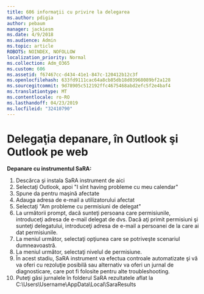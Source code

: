 ```yaml
---
title: 606 informaţii cu privire la delegarea
ms.author: pdigia
author: pebaum
manager: jackiesm
ms.date: 4/9/2018
ms.audience: Admin
ms.topic: article
ROBOTS: NOINDEX, NOFOLLOW
localization_priority: Normal
ms.collection: Adm_O365
ms.custom: 606
ms.assetid: f67467cc-d434-41e1-847c-120412b12c3f
ms.openlocfilehash: 633fd9111cac64a8cb85db18d03968089bf2a128
ms.sourcegitcommit: 9d78905c512192ffc4675468abd2efc5f2e4baf4
ms.translationtype: MT
ms.contentlocale: ro-RO
ms.lasthandoff: 04/23/2019
ms.locfileid: "32410790"
---
```

# <a name="troubleshooting-delegation-in-outlook-and-outlook-on-the-web"></a>Delegaţia depanare, în Outlook şi Outlook pe web

**Depanare cu instrumentul SaRA:**

1. Descărca şi instala SaRA instrument de aici
1. Selectaţi Outlook, apoi "I sînt having probleme cu meu calendar"
1. Spune da pentru maşină afectate
1. Adauga adresa de e-mail a utilizatorului afectat
1. Selectaţi "Am probleme cu permisiuni de delegat"
1. La următorii prompt, dacă sunteţi persoana care permisiunile, introduceţi adresa de e-mail delegat de dvs. Dacă aţi primit permisiuni şi sunteţi delegatului, introduceţi adresa de e-mail a persoanei de la care ai dat permisiunile.
1. La meniul următor, selectaţi opţiunea care se potriveşte scenariul dumneavoastră. 
1. La meniul următor, selectaţi nivelul de permisiune.
1. În acest stadiu, SaRA instrument va efectua controale automatizate şi vă va oferi cu rezoluţie posibilă sau alternativ va oferi un jurnal de diagnosticare, care pot fi folosite pentru alte troubleshooting.
1. Puteţi găsi jurnalele în folderul SaRA rezultatele aflat la C:\Users\Username\AppData\Local\SaraResults